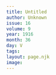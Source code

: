 ```yaml
---
title: Untitled
author: Unknown
issue: 16
volume: 9
year: 1916
month: 36
day: V
tags:
layout: page.njk
image:
---
```





